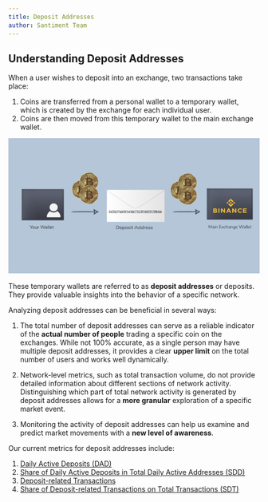 ```yaml
---
title: Deposit Addresses
author: Santiment Team
---
```


## Understanding Deposit Addresses

When a user wishes to deposit into an exchange, two transactions take place:

1. Coins are transferred from a personal wallet to a temporary wallet, which is created by the exchange for each individual user.
2. Coins are then moved from this temporary wallet to the main exchange wallet.

[![wallet-to-exchange-flow](exchange-768x413.png)](https://santiment.net/wp-content/uploads/2019/02/exchange.png)

These temporary wallets are referred to as **deposit addresses** or deposits. They provide valuable insights into the behavior of a specific network.

Analyzing deposit addresses can be beneficial in several ways:

1. The total number of deposit addresses can serve as a reliable indicator of the **actual number of people** trading a specific coin on the exchanges. While not 100% accurate, as a single person may have multiple deposit addresses, it provides a clear **upper limit** on the total number of users and works well dynamically.

2. Network-level metrics, such as total transaction volume, do not provide detailed information about different sections of network activity. Distinguishing which part of total network activity is generated by deposit addresses allows for a **more granular** exploration of a specific market event.

3. Monitoring the activity of deposit addresses can help us examine and predict market movements with a **new level of awareness**.

Our current metrics for deposit addresses include:

1. [Daily Active Deposits (DAD)](/metrics/metrics-for-deposit-addresses/#daily-active-deposits)
2. [Share of Daily Active Deposits in Total Daily Active Addresses (SDD)](/metrics//metrics-for-deposit-addresses/#share-of-daily-active-deposits-in-total-daily-active-addresses)
3. [Deposit-related Transactions](/metrics//metrics-for-deposit-addresses/#deposit-related-transactions)
4. [Share of Deposit-related Transactions on Total Transactions (SDT)](/metrics//metrics-for-deposit-addresses/#share-of-deposit-transactions-in-total-transactions)


